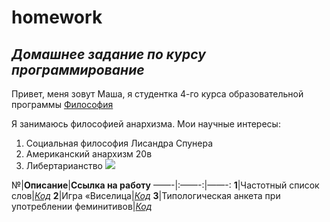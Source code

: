 # homework
## *Домашнее задание по курсу программирование*
Привет, меня зовут Маша, я студентка 4-го курса образовательной программы [Философия](https://www.hse.ru/ba/phil/) 

Я занимаюсь философией анархизма. Мои научные интересы: 
1. Социальная философия Лисандра Спунера 
2. Американский анархизм 20в
3. Либертарианство
![](https://minarchism.com.ua/wp-content/uploads/2018/06/Лисандр-Спунер-777x437.jpg)


№|**Описание**|**Ссылка на работу**
——-|:——-:|——-:
**1**|Частотный список слов|[*Код*](https://github.com)
**2**|Игра «Виселица|[*Код*](https://github.com)
**3**|Типологическая анкета при употреблении феминитивов|[*Код*](https://github.com)
